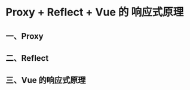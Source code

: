 <!--
 * @Author: your name
 * @Date: 2022-01-15 20:36:00
 * @LastEditTime: 2022-01-15 20:37:08
 * @LastEditors: Please set LastEditors
 * @Description: Proxy + Reflect + Vue 的 响应式原理
 * @FilePath: \forGreaterGood\javascript\coderwhy\17-proxy+reflect+响应式原理.md
-->

# Proxy + Reflect + Vue 的 响应式原理

## 一、Proxy

## 二、Reflect

## 三、Vue 的响应式原理
